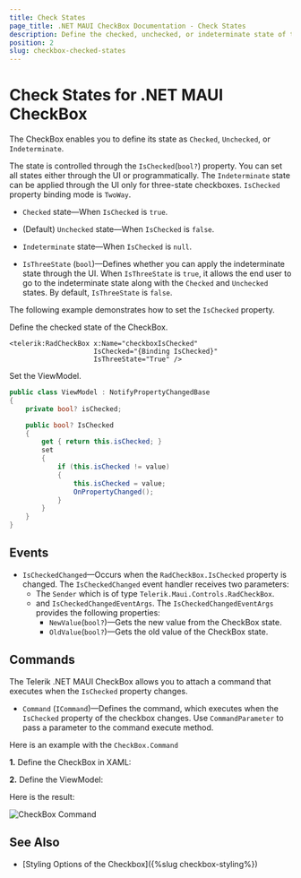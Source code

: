 ```yaml
---
title: Check States
page_title: .NET MAUI CheckBox Documentation - Check States
description: Define the checked, unchecked, or indeterminate state of the Telerik CheckBox for .NET MAUI.
position: 2
slug: checkbox-checked-states
---
```


# Check States for .NET MAUI CheckBox

The CheckBox enables you to define its state as `Checked`, `Unchecked`, or `Indeterminate`.

The state is controlled through the `IsChecked`(`bool?`) property. You can set all states either through the UI or programmatically. The `Indeterminate` state can be applied through the UI only for three-state checkboxes. `IsChecked` property binding mode is `TwoWay`.

* `Checked` state&mdash;When `IsChecked` is `true`.

* (Default) `Unchecked` state&mdash;When `IsChecked` is `false`.

* `Indeterminate` state&mdash;When `IsChecked` is `null`.

* `IsThreeState` (`bool`)&mdash;Defines whether you can apply the indeterminate state through the UI. When `IsThreeState` is `true`, it allows the end user to go to the indeterminate state along with the `Checked` and `Unchecked` states. By default, `IsThreeState` is `false`.

The following example demonstrates how to set the `IsChecked` property.

Define the checked state of the CheckBox.

```XAML
<telerik:RadCheckBox x:Name="checkboxIsChecked" 
					 IsChecked="{Binding IsChecked}" 
				     IsThreeState="True" />
```

Set the ViewModel.

```C#
public class ViewModel : NotifyPropertyChangedBase
{
    private bool? isChecked;

    public bool? IsChecked
    {
        get { return this.isChecked; }
        set
        {
            if (this.isChecked != value)
            {
                this.isChecked = value;
                OnPropertyChanged();
            }
        }
    }
}
```

## Events

* `IsCheckedChanged`&mdash;Occurs when the `RadCheckBox.IsChecked` property is changed. The `IsCheckedChanged` event handler receives two parameters:
    * The `Sender` which is of type `Telerik.Maui.Controls.RadCheckBox`.
    * and `IsCheckedChangedEventArgs`. The `IsCheckedChangedEventArgs` provides the following properties:
        * `NewValue`(`bool?`)&mdash;Gets the new value from the CheckBox state.
        * `OldValue`(`bool?`)&mdash;Gets the old value of the CheckBox state.

## Commands

The Telerik .NET MAUI CheckBox allows you to attach a command that executes when the `IsChecked` property changes. 

* `Command` (`ICommand`)&mdash;Defines the command, which executes when the `IsChecked` property of the checkbox changes. Use `CommandParameter` to pass a parameter to the command execute method.

Here is an example with the `CheckBox.Command`

**1.** Define the CheckBox in XAML:

<snippet id='checkbox-command-xaml' />

**2.** Define the ViewModel:

<snippet id='checkbox-command-viewmodel' />

Here is the result:

![CheckBox Command](images/checkbox-command.gif)

## See Also

- [Styling Options of the Checkbox]({%slug checkbox-styling%})
